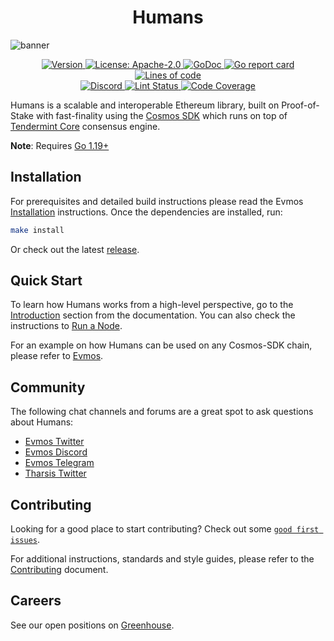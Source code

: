<!--
parent:
  order: false
-->

<div align="center">
  <h1> Humans </h1>
</div>

![banner](docs/humans.jpg)

<div align="center">
  <a href="https://github.com/0x4139/humans/releases/latest">
    <img alt="Version" src="https://img.shields.io/github/tag/tharsis/humans.svg" />
  </a>
  <a href="https://github.com/0x4139/humans/blob/main/LICENSE">
    <img alt="License: Apache-2.0" src="https://img.shields.io/github/license/tharsis/humans.svg" />
  </a>
  <a href="https://pkg.go.dev/github.com/0x4139/humans">
    <img alt="GoDoc" src="https://godoc.org/github.com/0x4139/humans?status.svg" />
  </a>
  <a href="https://goreportcard.com/report/github.com/0x4139/humans">
    <img alt="Go report card" src="https://goreportcard.com/badge/github.com/0x4139/humans"/>
  </a>
  <a href="https://bestpractices.coreinfrastructure.org/projects/5018">
    <img alt="Lines of code" src="https://img.shields.io/tokei/lines/github/tharsis/humans">
  </a>
</div>
<div align="center">
  <a href="https://discord.gg/trje9XuAmy">
    <img alt="Discord" src="https://img.shields.io/discord/809048090249134080.svg" />
  </a>
  <a href="https://github.com/0x4139/humans/actions?query=branch%3Amain+workflow%3ALint">
    <img alt="Lint Status" src="https://github.com/0x4139/humans/actions/workflows/lint.yml/badge.svg?branch=main" />
  </a>
  <a href="https://codecov.io/gh/tharsis/humans">
    <img alt="Code Coverage" src="https://codecov.io/gh/tharsis/humans/branch/main/graph/badge.svg" />
  </a>
</div>

Humans is a scalable and interoperable Ethereum library, built on Proof-of-Stake with fast-finality using the [Cosmos SDK](https://github.com/cosmos/cosmos-sdk/) which runs on top of [Tendermint Core](https://github.com/tendermint/tendermint) consensus engine.

**Note**: Requires [Go 1.19+](https://golang.org/dl/)

## Installation

For prerequisites and detailed build instructions please read the Evmos [Installation](https://docs.evmos.org/validators/quickstart/installation.html) instructions. Once the dependencies are installed, run:

```bash
make install
```

Or check out the latest [release](https://github.com/0x4139/humans/releases).

## Quick Start

To learn how Humans works from a high-level perspective, go to the [Introduction](https://docs.evmos.org/about/intro/overview.html) section from the documentation. You can also check the instructions to [Run a Node](https://docs.evmos.org/validators/quickstart/run_node.html).

For an example on how Humans can be used on any Cosmos-SDK chain, please refer to [Evmos](https://www.github.com/tharsis/evmos).

## Community

The following chat channels and forums are a great spot to ask questions about Humans:

- [Evmos Twitter](https://twitter.com/EvmosOrg)
- [Evmos Discord](https://discord.gg/trje9XuAmy)
- [Evmos Telegram](https://t.me/EvmosOrg)
- [Tharsis Twitter](https://twitter.com/TharsisHQ)

## Contributing

Looking for a good place to start contributing? Check out some [`good first issues`](https://github.com/0x4139/humans/issues?q=is%3Aopen+is%3Aissue+label%3A%22good+first+issue%22).

For additional instructions, standards and style guides, please refer to the [Contributing](./CONTRIBUTING.md) document.

## Careers

See our open positions on [Greenhouse](https://boards.eu.greenhouse.io/evmos).
